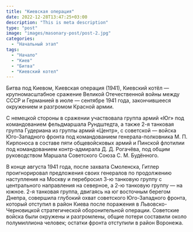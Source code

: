 ```yaml
---
title: "Киевская операция"
date: 2022-12-28T13:47:25+03:00
description: "This is meta description"
type: "post"
image: "images/masonary-post/post-2.jpg"
categories:
  - "Начальный этап"
tags:
  - "Начало"
  - "Киев"
  - "Битва"
  - "Киевский котел"
---
```


Битва под Киевом, Киевская операция (1941), Киевский котёл — крупномасштабное сражение Великой Отечественной войны между СССР и Германией в июле — сентябре 1941 года, закончившееся окружением и разгромом Красной армии.

С немецкой стороны в сражении участвовала группа армий «Юг» под командованием фельдмаршала Рундштедта, а также 2-я танковая группа Гудериана из группы армий «Центр», с советской — войска Юго-Западного фронта под командованием генерала-полковника М. П. Кирпоноса в составе пяти общевойсковых армий и Пинской флотилии под командованием контр-адмирала Д. Д. Рогачёва, под общим руководством Маршала Советского Союза С. М. Будённого.

В конце августа 1941 года, после захвата Смоленска, Гитлер проигнорировал предложения своих генералов по продолжению наступления на Москву и перебросил 3-ю танковую группу с центрального направления на северное, а 2-ю танковую группу — на южное. 2-я танковая группа, двигаясь на юг восточным берегом Днепра, совершила глубокий охват советского Юго-Западного фронта, который отступил в район Киева после поражения в Львовско-Черновицкой стратегической оборонительной операции. Советские войска были окружены и разгромлены, общие потери составили около полумиллиона человек; остатки фронта отступили в район Воронежа.

